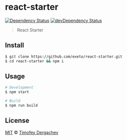 # react-starter

[![Dependency Status][depstat-image]][depstat-url] [![devDependency Status][dev-depstat-image]][dev-depstat-url]

> React Starter

## Install

```sh
$ git clone https://github.com/exeto/react-starter.git
$ cd react-starter && npm i
```

## Usage

```bash
# Development
$ npm start

# Build
$ npm run build
```

## License

[MIT](LICENSE.md) © [Timofey Dergachev](https://exeto.me/)

[depstat-url]: https://david-dm.org/exeto/react-starter
[depstat-image]: https://img.shields.io/david/exeto/react-starter.svg?style=flat-square
[dev-depstat-url]: https://david-dm.org/exeto/react-starter?type=dev
[dev-depstat-image]: https://img.shields.io/david/dev/exeto/react-starter.svg?style=flat-square
